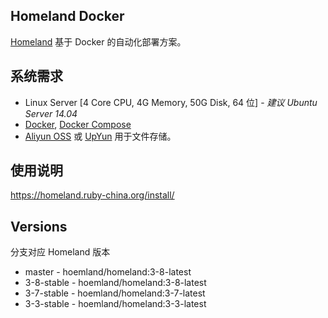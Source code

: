 ## Homeland Docker

[Homeland](https://homeland.ruby-china.org/) 基于 Docker 的自动化部署方案。

## 系统需求

- Linux Server [4 Core CPU, 4G Memory, 50G Disk, 64 位] - _建议 Ubuntu Server 14.04_
- [Docker](https://www.docker.com/), [Docker Compose](https://docs.docker.com/compose/)
- [Aliyun OSS](https://www.aliyun.com/product/oss) 或 [UpYun](https://www.upyun.com) 用于文件存储。

## 使用说明

https://homeland.ruby-china.org/install/

## Versions

分支对应 Homeland 版本

- master - hoemland/homeland:3-8-latest
- 3-8-stable - hoemland/homeland:3-8-latest
- 3-7-stable - hoemland/homeland:3-7-latest
- 3-3-stable - hoemland/homeland:3-3-latest
